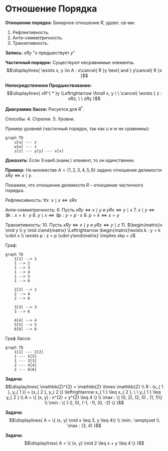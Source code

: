 # Отношение Порядка 
**Отношение порядка:** Бинарное отношение $R$, удовл. св-ми: 
1. Рефлективность. 
2. Анти-симметричность. 
3. Транзитивность. 

**Запись:** $xRy$ "$x$ предшествует $y$" 

**Частичный порядок:** Существуют несравнимые элементы.  
$$\displaylines{
\exists x, y \in A : x\cancel{ R }y \text{ and } y\cancel{ R }x
}$$

**Непосредственное Предшествование:** 
$$\displaylines{
xR^{ * }y \Leftrightarrow \forall x, y \ \ \cancel{ \exists } z : xRz, \ \ zRy
}$$

**Диаграмма Хассе:** Рисуется для $R^{ * }$. 

Способы: 
4. Стрелки. 
5. Уровни. 

Пример уровней (частичный порядок, так как $u$ и $w$ не сравнимы): 
```mermaid 
graph TD 
	u[u] --- z
	w[w] --- z
	z[z] --- y[y] --- x[x]
```

**Доказать:** Если $\exists$ наиб.(наим.) элемент, то он единственен. 

**Пример:** На множестве $A = \{ 1, 2, 3, 4, 5, 6 \}$ задано отношение делимости $xRy \Leftrightarrow x \mid y$. 

Покажем, что отношение делимости $R$  – отношение частичного порядка. 

Рефлексивность: $\forall x \ \ x \mid x  \Leftrightarrow xRx$ 

Анти-симметричность: 
6. Пусть $xRy \Leftrightarrow x \mid y$ и $yRx \Leftrightarrow y \mid x$ 
7. $x \mid y \Leftrightarrow \exists k : x = k \cdot y$ 
8. $y \mid x \Leftrightarrow \exists p : y = p \cdot x$ 
9. $p = k \Leftrightarrow x = y$ 

Транзитивность: 
10. Пусть $xRy \Leftrightarrow x \mid y$ и $yRz \Leftrightarrow y \mid z$ 
11. $\begin{matrix}x \mid y \\ y \mid z\end{matrix} \Leftrightarrow \begin{matrix}\exists k : y = k \cdot x \\ \exists p : z = p \cdot y\end{matrix} \implies xkp = z$ 

Граф: 
```mermaid 
graph TD
	1[1] --> 1
	1 --> 2 
	1 --> 3
	1 --> 4 
	1 --> 5 
	1 --> 6
	
	2[2] --> 2
	2 --> 4
	2 --> 6
	
	3[3] --> 3
	3 --> 6
	
	4[4] --> 4 
	5[5] --> 5
	6[6] --> 6
```

Граф Хассе: 
```mermaid 
graph TD 
	1[1] --- 2[2]
	1 --- 5[5]
	1 --- 3[3] 
	2 --- 4[4]
	2 --- 6[6]
```

**Задача:** 
$$\displaylines{
\mathbb{Z}^{2} = \mathbb{Z} \times \mathbb{Z} \\ 
R : (x_{ 1 }, y_{ 1 }) = (x_{ 2 }, y_{ 2 }) \leftrightarrow  x_{ 1 } \leq x_{ 2 }, \ \ y_{ 1 } \leq y_{ 2 } \\ 
A = \{ (x, y) : x^{2} + y^{2} \leq 4 \} \\ 
\max : \{ (0, 2), (2, 0) , (1, 1)\} \\ 
\min : \{ (-2, 0), (-1, -1), (0, -2) \}
}$$

**Задача:**
$$\displaylines{
A = \{ (x, y) \mid x \leq 3, y \leq 4\} \\ 
\min : \emptyset \\ 
\max : (3, 4)
}$$

**Задача:** 
$$\displaylines{
A = \{ (x, y) \mid 2 \leq x + y \leq 4 \}
}$$




